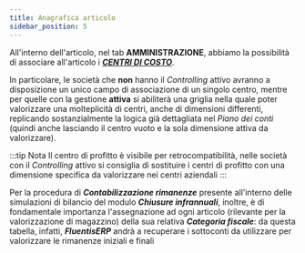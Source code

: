 ```yaml
---
title: Anagrafica articolo 
sidebar_position: 5
--- 
```


All'interno dell'articolo, nel tab **AMMINISTRAZIONE**, abbiamo la possibilità di associare all'articolo i [***CENTRI DI COSTO***](/docs/controlling/controlling-parametrization/controlling-specific-settings/cost-centers).

In particolare, le società che **non** hanno il *Controlling* attivo avranno a disposizione un unico campo di associazione di un singolo centro, mentre per quelle con la gestione **attiva** si abiliterà una griglia nella quale poter valorizzare una molteplicità di centri, anche di dimensioni differenti, replicando sostanzialmente la logica già dettagliata nel *Piano dei conti* (quindi anche lasciando il centro vuoto e la sola dimensione attiva da valorizzare).

:::tip Nota
Il centro di profitto è visibile per retrocompatibilità, nelle società con il *Controlling* attivo si consiglia di sostituire i centri di profitto con una dimensione specifica da valorizzare nei centri aziendali
:::

Per la procedura di ***Contabilizzazione rimanenze*** presente all'interno delle simulazioni di bilancio del modulo ***Chiusure infrannuali***, inoltre, è di fondamentale importanza l'assegnazione ad ogni articolo (rilevante per la valorizzazione di magazzino) della sua relativa ***Categoria fiscale***: da questa tabella, infatti, ***FluentisERP*** andrà a recuperare i sottoconti da utilizzare per valorizzare le rimanenze iniziali e finali